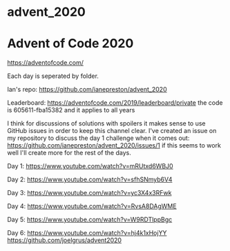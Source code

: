 # advent_2020
# Advent of Code 2020 
https://adventofcode.com/

Each day is seperated by folder. 


Ian's repo:
https://github.com/ianepreston/advent_2020

Leaderboard:
https://adventofcode.com/2019/leaderboard/private
the code is 605611-fba15382 and it applies to all years


I think for discussions of solutions with spoilers it makes sense to use GitHub issues in order to keep this channel clear. I've created an issue on my repository to discuss the day 1 challenge when it comes out: https://github.com/ianepreston/advent_2020/issues/1 if this seems to work well I'll create more for the rest of the days.

Day 1:
https://www.youtube.com/watch?v=mRUtxd6WBJ0

Day 2:
https://www.youtube.com/watch?v=sfhSNmyb6V4

Day 3:
https://www.youtube.com/watch?v=yc3X4x3RFwk

Day 4:
https://www.youtube.com/watch?v=RvsA8DAgWME

Day 5:
https://www.youtube.com/watch?v=W9RDTlppBgc
 
Day 6:
https://www.youtube.com/watch?v=hj4k1xHojYY
https://github.com/joelgrus/advent2020
